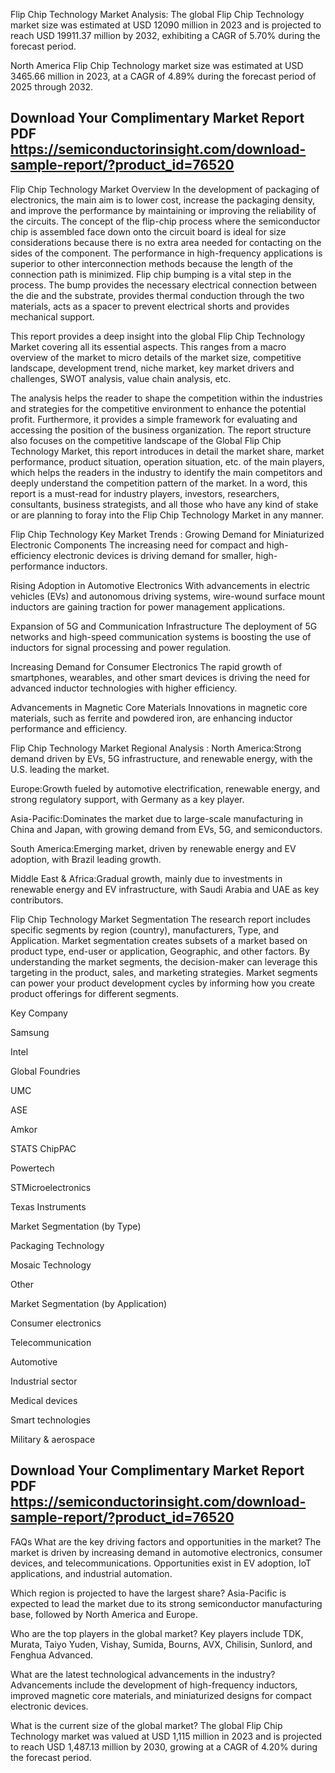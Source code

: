 Flip Chip Technology Market Analysis:
The global Flip Chip Technology market size was estimated at USD 12090 million in 2023 and is projected to reach USD 19911.37 million by 2032, exhibiting a CAGR of 5.70% during the forecast period.

North America Flip Chip Technology market size was estimated at USD 3465.66 million in 2023, at a CAGR of 4.89% during the forecast period of 2025 through 2032.

## Download Your Complimentary Market  Report PDF https://semiconductorinsight.com/download-sample-report/?product_id=76520 


Flip Chip Technology Market Overview
In the development of packaging of electronics, the main aim is to lower cost, increase the packaging density, and improve the performance by maintaining or improving the reliability of the circuits. The concept of the flip-chip process where the semiconductor chip is assembled face down onto the circuit board is ideal for size considerations because there is no extra area needed for contacting on the sides of the component. The performance in high-frequency applications is superior to other interconnection methods because the length of the connection path is minimized. Flip chip bumping is a vital step in the process. The bump provides the necessary electrical connection between the die and the substrate, provides thermal conduction through the two materials, acts as a spacer to prevent electrical shorts and provides mechanical support.

This report provides a deep insight into the global Flip Chip Technology Market covering all its essential aspects. This ranges from a macro overview of the market to micro details of the market size, competitive landscape, development trend, niche market, key market drivers and challenges, SWOT analysis, value chain analysis, etc.

The analysis helps the reader to shape the competition within the industries and strategies for the competitive environment to enhance the potential profit. Furthermore, it provides a simple framework for evaluating and accessing the position of the business organization. The report structure also focuses on the competitive landscape of the Global Flip Chip Technology Market, this report introduces in detail the market share, market performance, product situation, operation situation, etc. of the main players, which helps the readers in the industry to identify the main competitors and deeply understand the competition pattern of the market.
In a word, this report is a must-read for industry players, investors, researchers, consultants, business strategists, and all those who have any kind of stake or are planning to foray into the Flip Chip Technology Market in any manner.

Flip Chip Technology  Key Market Trends  :
Growing Demand for Miniaturized Electronic Components
The increasing need for compact and high-efficiency electronic devices is driving demand for smaller, high-performance inductors.

Rising Adoption in Automotive Electronics
With advancements in electric vehicles (EVs) and autonomous driving systems, wire-wound surface mount inductors are gaining traction for power management applications.

Expansion of 5G and Communication Infrastructure
The deployment of 5G networks and high-speed communication systems is boosting the use of inductors for signal processing and power regulation.

Increasing Demand for Consumer Electronics
The rapid growth of smartphones, wearables, and other smart devices is driving the need for advanced inductor technologies with higher efficiency.

Advancements in Magnetic Core Materials
Innovations in magnetic core materials, such as ferrite and powdered iron, are enhancing inductor performance and efficiency.

Flip Chip Technology Market Regional Analysis :
North America:Strong demand driven by EVs, 5G infrastructure, and renewable energy, with the U.S. leading the market.

Europe:Growth fueled by automotive electrification, renewable energy, and strong regulatory support, with Germany as a key player.

Asia-Pacific:Dominates the market due to large-scale manufacturing in China and Japan, with growing demand from EVs, 5G, and semiconductors.

South America:Emerging market, driven by renewable energy and EV adoption, with Brazil leading growth.

Middle East & Africa:Gradual growth, mainly due to investments in renewable energy and EV infrastructure, with Saudi Arabia and UAE as key contributors.

Flip Chip Technology Market Segmentation
The research report includes specific segments by region (country), manufacturers, Type, and Application. Market segmentation creates subsets of a market based on product type, end-user or application, Geographic, and other factors. By understanding the market segments, the decision-maker can leverage this targeting in the product, sales, and marketing strategies. Market segments can power your product development cycles by informing how you create product offerings for different segments.

Key Company

Samsung

Intel

Global Foundries

UMC

ASE

Amkor

STATS ChipPAC

Powertech

STMicroelectronics

Texas Instruments

Market Segmentation (by Type)

Packaging Technology

Mosaic Technology

Other

Market Segmentation (by Application)

Consumer electronics

Telecommunication

Automotive

Industrial sector

Medical devices

Smart technologies

Military & aerospace



## Download Your Complimentary Market  Report PDF https://semiconductorinsight.com/download-sample-report/?product_id=76520 

FAQs
What are the key driving factors and opportunities in the market?
The market is driven by increasing demand in automotive electronics, consumer devices, and telecommunications. Opportunities exist in EV adoption, IoT applications, and industrial automation.


Which region is projected to have the largest share?
Asia-Pacific is expected to lead the market due to its strong semiconductor manufacturing base, followed by North America and Europe.


Who are the top players in the global market?
Key players include TDK, Murata, Taiyo Yuden, Vishay, Sumida, Bourns, AVX, Chilisin, Sunlord, and Fenghua Advanced.


What are the latest technological advancements in the industry?
Advancements include the development of high-frequency inductors, improved magnetic core materials, and miniaturized designs for compact electronic devices.


What is the current size of the global market?
The global Flip Chip Technology market was valued at USD 1,115 million in 2023 and is projected to reach USD 1,487.13 million by 2030, growing at a CAGR of 4.20% during the forecast period.

